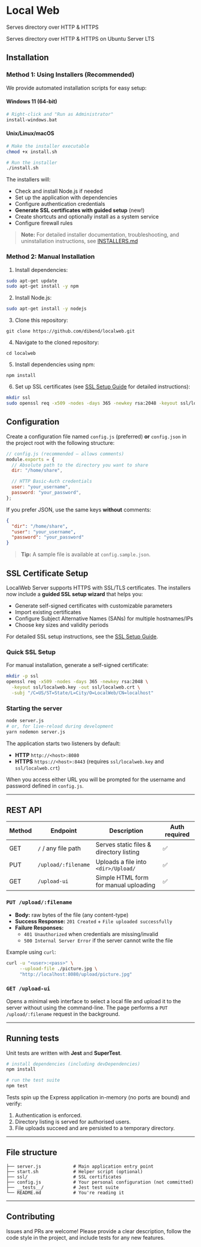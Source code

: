 # Local Web
Serves directory over HTTP & HTTPS

Serves directory over HTTP & HTTPS on Ubuntu Server LTS

## Installation

### Method 1: Using Installers (Recommended)

We provide automated installation scripts for easy setup:

#### Windows 11 (64-bit)
```bash
# Right-click and "Run as Administrator"
install-windows.bat
```

#### Unix/Linux/macOS
```bash
# Make the installer executable
chmod +x install.sh

# Run the installer
./install.sh
```

The installers will:
- Check and install Node.js if needed
- Set up the application with dependencies
- Configure authentication credentials
- **Generate SSL certificates with guided setup** (new!)
- Create shortcuts and optionally install as a system service
- Configure firewall rules

> **Note:** For detailed installer documentation, troubleshooting, and uninstallation instructions, see [INSTALLERS.md](INSTALLERS.md)

### Method 2: Manual Installation

1. Install dependencies:
```bash
sudo apt-get update
sudo apt-get install -y npm
```

2. Install Node.js:
```bash
sudo apt-get install -y nodejs
```

3. Clone this repository:
```
git clone https://github.com/dibend/localweb.git
```

4. Navigate to the cloned repository:
```
cd localweb
```

5. Install dependencies using npm:
```
npm install
```

6. Set up SSL certificates (see [SSL Setup Guide](SSL_SETUP_GUIDE.md) for detailed instructions):
```bash
mkdir ssl
sudo openssl req -x509 -nodes -days 365 -newkey rsa:2048 -keyout ssl/localweb.key -out ssl/localweb.crt
```

## Configuration

Create a configuration file named `config.js` (preferred) **or** `config.json` in the project root with the following structure:

```js
// config.js (recommended – allows comments)
module.exports = {
  // Absolute path to the directory you want to share
  dir: "/home/share",

  // HTTP Basic-Auth credentials
  user: "your_username",
  password: "your_password",
};
```

If you prefer JSON, use the same keys **without** comments:

```json
{
  "dir": "/home/share",
  "user": "your_username",
  "password": "your_password"
}
```

> **Tip:** A sample file is available at `config.sample.json`.

## SSL Certificate Setup

LocalWeb Server supports HTTPS with SSL/TLS certificates. The installers now include a **guided SSL setup wizard** that helps you:

- Generate self-signed certificates with customizable parameters
- Import existing certificates
- Configure Subject Alternative Names (SANs) for multiple hostnames/IPs
- Choose key sizes and validity periods

For detailed SSL setup instructions, see the [SSL Setup Guide](SSL_SETUP_GUIDE.md).

### Quick SSL Setup

For manual installation, generate a self-signed certificate:
```bash
mkdir -p ssl
openssl req -x509 -nodes -days 365 -newkey rsa:2048 \
  -keyout ssl/localweb.key -out ssl/localweb.crt \
  -subj "/C=US/ST=State/L=City/O=LocalWeb/CN=localhost"
```

### Starting the server

```bash
node server.js
# or, for live-reload during development
yarn nodemon server.js
```

The application starts two listeners by default:

* **HTTP**  `http://<host>:8080`
* **HTTPS** `https://<host>:8443` (requires `ssl/localweb.key` and `ssl/localweb.crt`)

When you access either URL you will be prompted for the username and password defined in `config.js`.

---

## REST API

| Method | Endpoint                | Description                             | Auth required |
|--------|-------------------------|-----------------------------------------|---------------|
| GET    | `/` / any file path     | Serves static files & directory listing | ✅            |
| PUT    | `/upload/:filename`     | Uploads a file into `<dir>/Upload/`     | ✅            |
| GET    | `/upload-ui`            | Simple HTML form for manual uploading   | ✅            |

### `PUT /upload/:filename`

* **Body:** raw bytes of the file (any content-type)
* **Success Response:** `201 Created` + `File uploaded successfully`
* **Failure Responses:**
  * `401 Unauthorized` when credentials are missing/invalid
  * `500 Internal Server Error` if the server cannot write the file

Example using `curl`:

```bash
curl -u "<user>:<pass>" \
     --upload-file ./picture.jpg \
     "http://localhost:8080/upload/picture.jpg"
```

### `GET /upload-ui`

Opens a minimal web interface to select a local file and upload it to the server without using the command-line. The page performs a `PUT /upload/:filename` request in the background.

---

## Running tests

Unit tests are written with **Jest** and **SuperTest**.

```bash
# install dependencies (including devDependencies)
npm install

# run the test suite
npm test
```

Tests spin up the Express application in-memory (no ports are bound) and verify:

1. Authentication is enforced.
2. Directory listing is served for authorised users.
3. File uploads succeed and are persisted to a temporary directory.

---

## File structure

```
├── server.js            # Main application entry point
├── start.sh             # Helper script (optional)
├── ssl/                 # SSL certificates
├── config.js            # Your personal configuration (not committed)
├── __tests__/           # Jest test suite
└── README.md            # You're reading it
```

---

## Contributing

Issues and PRs are welcome! Please provide a clear description, follow the code style in the project, and include tests for any new features.
